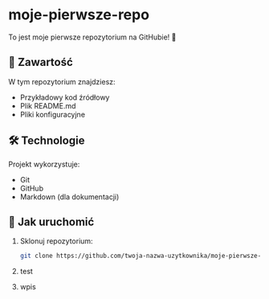 # moje-pierwsze-repo

To jest moje pierwsze repozytorium na GitHubie! 🎉

## 📁 Zawartość

W tym repozytorium znajdziesz:

- Przykładowy kod źródłowy
- Plik README.md
- Pliki konfiguracyjne

## 🛠 Technologie

Projekt wykorzystuje:

- Git
- GitHub
- Markdown (dla dokumentacji)

## 🚀 Jak uruchomić

1. Sklonuj repozytorium:
   ```bash
   git clone https://github.com/twoja-nazwa-uzytkownika/moje-pierwsze-repo.git
2. test

3. wpis
